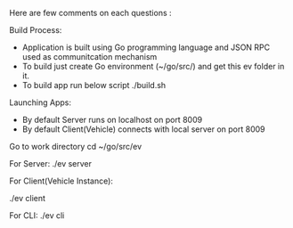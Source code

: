 Here are few comments on each questions :

Build Process: 
- Application is built using Go programming language and JSON RPC used as communitcation mechanism
- To build just create Go environment (~/go/src/) and get this ev folder in it.
- To build app run below script
./build.sh

Launching Apps: 
  - By default Server runs on localhost on port 8009
  - By default Client(Vehicle) connects with local server on port 8009 

Go to work directory 
   cd ~/go/src/ev

For Server: 
 ./ev server 

For Client(Vehicle Instance):

 ./ev client <Optional ServerIP:8009>

For CLI: 
 ./ev cli
